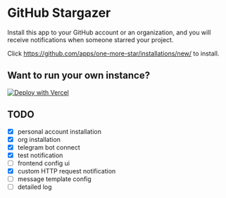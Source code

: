 # GitHub Stargazer

Install this app to your GitHub account or an organization, and you will receive notifications when someone starred your project.

Click https://github.com/apps/one-more-star/installations/new/ to install.

## Want to run your own instance?

[![Deploy with Vercel](https://vercel.com/button)](https://vercel.com/new/clone?repository-url=https%3A%2F%2Fgithub.com%2Fj178%2Fgithub-stargazer&project-name=github-stargazer&repository-name=github-stargazer)

## TODO

- [x] personal account installation
- [x] org installation
- [x] telegram bot connect
- [x] test notification
- [ ] frontend config ui
- [x] custom HTTP request notification
- [ ] message template config
- [ ] detailed log
